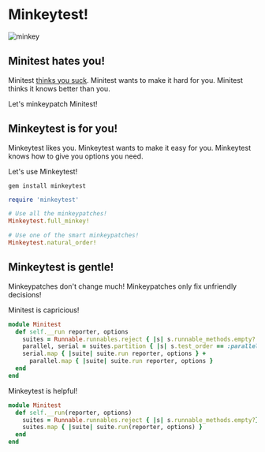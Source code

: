 # Minkeytest!

![minkey](https://i.imgur.com/boZFEMu.png)

## Minitest hates you!

Minitest [thinks you suck](https://github.com/seattlerb/minitest/blob/e6bc4485730403faff6966c1671cf5de72b2d233/lib/minitest/test.rb#L31).  Minitest wants to make it hard for you.  Minitest thinks it knows better than you.

Let's minkeypatch Minitest!

## Minkeytest is for you!

Minkeytest likes you.  Minkeytest wants to make it easy for you.  Minkeytest knows how to give you options you need.  

Let's use Minkeytest!

    gem install minkeytest
    
```ruby
require 'minkeytest'

# Use all the minkeypatches!
Minkeytest.full_minkey!

# Use one of the smart minkeypatches!
Minkeytest.natural_order!
```

## Minkeytest is gentle!

Minkeypatches don't change much!  Minkeypatches only fix unfriendly decisions!

Minitest is capricious!

```ruby
module Minitest
  def self.__run reporter, options
    suites = Runnable.runnables.reject { |s| s.runnable_methods.empty? }.shuffle
    parallel, serial = suites.partition { |s| s.test_order == :parallel }
    serial.map { |suite| suite.run reporter, options } +
      parallel.map { |suite| suite.run reporter, options }
  end
end
```

Minkeytest is helpful!

```ruby
module Minitest
  def self.__run(reporter, options)
    suites = Runnable.runnables.reject { |s| s.runnable_methods.empty?}
    suites.map { |suite| suite.run(reporter, options) }
  end
end
```



